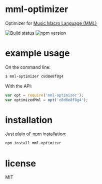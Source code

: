 # mml-optimizer

Optimizer for [Music Macro Language (MML)](http://en.wikipedia.org/wiki/Music_Macro_Language)

![Build status](https://img.shields.io/github/workflow/status/smrq/mml-optimizer/Build)
![npm version](https://img.shields.io/npm/v/mml-optimizer)

# example usage

On the command line:

``` sh
$ mml-optimizer c8d8e8f8g4
```

With the API:

``` js
var opt = require('mml-optimizer');
var optimizedMml = opt('c8d8e8f8g4');
```

# installation

Just plain ol' [npm](https://npmjs.org/) installation:

``` sh
npm install mml-optimizer
```

# license

MIT
